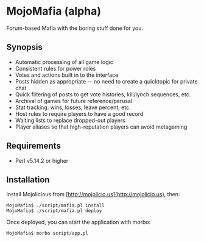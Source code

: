 MojoMafia (alpha)
=================

Forum-based Mafia with the boring stuff done for you.

Synopsis
--------

* Automatic processing of all game logic
* Consistent rules for power roles
* Votes and actions built in to the interface
* Posts hidden as appropriate -- no need to create a quicktopic for private chat
* Quick filtering of posts to get vote histories, kill/lynch sequences, etc.
* Archival of games for future reference/perusal
* Stat tracking: wins, losses, leave percent, etc.
* Host rules to require players to have a good record
* Waiting lists to replace dropped-out players
* Player aliases so that high-reputation players can avoid metagaming

Requirements
------------

* Perl v5.14.2 or higher

Installation
------------

Install Mojolicious from [http://mojolicio.us](http://mojolicio.us), then:

    MojoMafia$ ./script/mafia.pl install
    MojoMafia$ ./script/mafia.pl deploy

Once deployed, you can start the application with morbo:

    MojoMafia$ morbo script/app.pl

